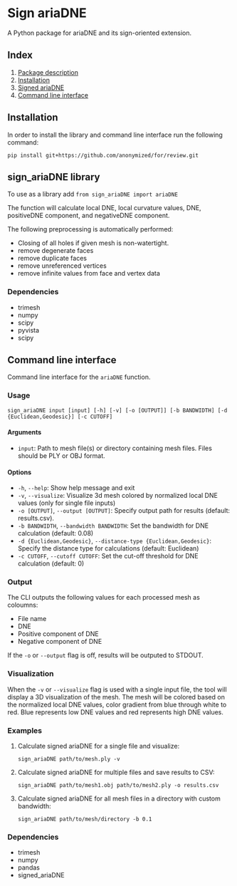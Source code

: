 # Sign ariaDNE
A Python package for ariaDNE and its sign-oriented extension.

## Index
1. [Package description](#Package-description)
2. [Installation](#Installation)
3. [Signed ariaDNE](#Signed-ariaDNE)
4. [Command line interface](#Command-line-interface)

## Installation
In order to install the library and command line interface run the following command:
```
pip install git+https://github.com/anonymized/for/review.git
```

## sign_ariaDNE library
To use as a library add `from sign_ariaDNE import ariaDNE`

The function will calculate local DNE, local curvature values, DNE, positiveDNE component, and negativeDNE component.

The following preprocessing is automatically performed:
- Closing of all holes if given mesh is non-watertight.
- remove degenerate faces
- remove duplicate faces
- remove unreferenced vertices
- remove infinite values from face and vertex data

### Dependencies

- trimesh
- numpy
- scipy
- pyvista
- scipy

## Command line interface
Command line interface for the `ariaDNE` function.

### Usage
```
sign_ariaDNE input [input] [-h] [-v] [-o [OUTPUT]] [-b BANDWIDTH] [-d {Euclidean,Geodesic}] [-c CUTOFF]
```

#### Arguments

- `input`: Path to mesh file(s) or directory containing mesh files. Files should be PLY or OBJ format. 

#### Options

- `-h`, `--help`: Show help message and exit
- `-v`, `--visualize`: Visualize 3d mesh colored by normalized local DNE values (only for single file inputs)
- `-o [OUTPUT]`, `--output [OUTPUT]`: Specify output path for results (default: results.csv).
- `-b BANDWIDTH`, `--bandwidth BANDWIDTH`: Set the bandwidth for DNE calculation (default: 0.08)
- `-d {Euclidean,Geodesic}`, `--distance-type {Euclidean,Geodesic}`: Specify the distance type for calculations (default: Euclidean)
- `-c CUTOFF`, `--cutoff CUTOFF`: Set the cut-off threshold for DNE calculation (default: 0)

### Output

The CLI outputs the following values for each processed mesh as coloumns:

- File name
- DNE
- Positive component of DNE
- Negative component of DNE

If the `-o` or `--output` flag is off, results will be outputed to STDOUT.

### Visualization

When the `-v` or `--visualize` flag is used with a single input file, the tool will display a 3D visualization of the mesh. The mesh will be colored based on the normalized local DNE values, color gradient from blue through white to red. Blue represents low DNE values and red represents high DNE values.

### Examples

1. Calculate signed ariaDNE for a single file and visualize:
   ```
   sign_ariaDNE path/to/mesh.ply -v
   ```

2. Calculate signed ariaDNE for multiple files and save results to CSV:
   ```
   sign_ariaDNE path/to/mesh1.obj path/to/mesh2.ply -o results.csv
   ```

3. Calculate signed ariaDNE for all mesh files in a directory with custom bandwidth:
   ```
   sign_ariaDNE path/to/mesh/directory -b 0.1
   ```



### Dependencies

- trimesh
- numpy
- pandas
- signed_ariaDNE

